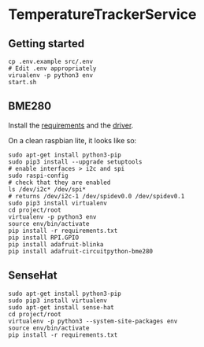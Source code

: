 # TemperatureTrackerService
## Getting started
```
cp .env.example src/.env
# Edit .env appropriately
virualenv -p python3 env
start.sh
```
## BME280
Install the [requirements](https://learn.adafruit.com/circuitpython-on-raspberrypi-linux/installing-circuitpython-on-raspberry-pi)
and the [driver](https://learn.adafruit.com/adafruit-bme280-humidity-barometric-pressure-temperature-sensor-breakout/python-circuitpython-test).

On a clean raspbian lite, it looks like so:

```
sudo apt-get install python3-pip
sudo pip3 install --upgrade setuptools
# enable interfaces > i2c and spi
sudo raspi-config
# check that they are enabled
ls /dev/i2c* /dev/spi*
# returns /dev/i2c-1 /dev/spidev0.0 /dev/spidev0.1
sudo pip3 install virtualenv
cd project/root
virtualenv -p python3 env
source env/bin/activate
pip install -r requirements.txt
pip install RPI.GPIO
pip install adafruit-blinka
pip install adafruit-circuitpython-bme280
```

## SenseHat

```
sudo apt-get install python3-pip
sudo pip3 install virtualenv
sudo apt-get install sense-hat
cd project/root
virtualenv -p python3 --system-site-packages env
source env/bin/activate
pip install -r requirements.txt
```
